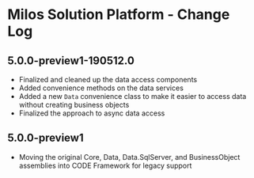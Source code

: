 # Milos Solution Platform - Change Log

## 5.0.0-preview1-190512.0

* Finalized and cleaned up the data access components 
* Added convenience methods on the data services
* Added a new ```Data``` convenience class to make it easier to access data without creating business objects
* Finalized the approach to async data access

## 5.0.0-preview1

* Moving the original Core, Data, Data.SqlServer, and BusinessObject assemblies into CODE Framework for legacy support